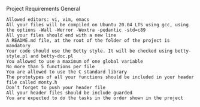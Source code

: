 Project Requirements
General

    Allowed editors: vi, vim, emacs
    All your files will be compiled on Ubuntu 20.04 LTS using gcc, using the options -Wall -Werror -Wextra -pedantic -std=c89
    All your files should end with a new line
    A README.md file, at the root of the folder of the project is mandatory
    Your code should use the Betty style. It will be checked using betty-style.pl and betty-doc.pl
    You allowed to use a maximum of one global variable
    No more than 5 functions per file
    You are allowed to use the C standard library
    The prototypes of all your functions should be included in your header file called monty.h
    Don’t forget to push your header file
    All your header files should be include guarded
    You are expected to do the tasks in the order shown in the project

